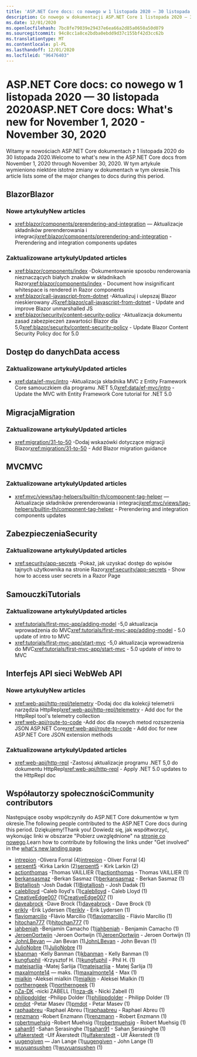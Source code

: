 ```yaml
---
title: 'ASP.NET Core docs: co nowego w 1 listopada 2020 — 30 listopada 2020'
description: Co nowego w dokumentacji ASP.NET Core 1 listopada 2020 — 30 listopada 2020.
ms.date: 12/01/2020
ms.openlocfilehash: 7bc8fe79039e29437e6ea66a2d85a0650a50d079
ms.sourcegitcommit: 94c8cc1a8ce2bdba0ebdd9d37c155bf42d3cc62b
ms.translationtype: MT
ms.contentlocale: pl-PL
ms.lasthandoff: 12/01/2020
ms.locfileid: "96476403"
---
```

# <a name="aspnet-core-docs-whats-new-for-november-1-2020---november-30-2020"></a><span data-ttu-id="273de-103">ASP.NET Core docs: co nowego w 1 listopada 2020 — 30 listopada 2020</span><span class="sxs-lookup"><span data-stu-id="273de-103">ASP.NET Core docs: What's new for November 1, 2020 - November 30, 2020</span></span>

<span data-ttu-id="273de-104">Witamy w nowościach ASP.NET Core dokumentach z 1 listopada 2020 do 30 listopada 2020.</span><span class="sxs-lookup"><span data-stu-id="273de-104">Welcome to what's new in the ASP.NET Core docs from November 1, 2020 through November 30, 2020.</span></span> <span data-ttu-id="273de-105">W tym artykule wymieniono niektóre istotne zmiany w dokumentach w tym okresie.</span><span class="sxs-lookup"><span data-stu-id="273de-105">This article lists some of the major changes to docs during this period.</span></span>

## <a name="blazor"></a><span data-ttu-id="273de-106">Blazor</span><span class="sxs-lookup"><span data-stu-id="273de-106">Blazor</span></span>

### <a name="new-articles"></a><span data-ttu-id="273de-107">Nowe artykuły</span><span class="sxs-lookup"><span data-stu-id="273de-107">New articles</span></span>

- <span data-ttu-id="273de-108"><xref:blazor/components/prerendering-and-integration> — Aktualizacje składników prerenderowania i integracji</span><span class="sxs-lookup"><span data-stu-id="273de-108"><xref:blazor/components/prerendering-and-integration> - Prerendering and integration components updates</span></span>

### <a name="updated-articles"></a><span data-ttu-id="273de-109">Zaktualizowane artykuły</span><span class="sxs-lookup"><span data-stu-id="273de-109">Updated articles</span></span>

- <span data-ttu-id="273de-110"><xref:blazor/components/index> -Dokumentowanie sposobu renderowania nieznaczących białych znaków w składnikach Razor</span><span class="sxs-lookup"><span data-stu-id="273de-110"><xref:blazor/components/index> - Document how insignificant whitespace is rendered in Razor components</span></span>
- <span data-ttu-id="273de-111"><xref:blazor/call-javascript-from-dotnet> -Aktualizuj i ulepszaj Blazor nieskierowany JS</span><span class="sxs-lookup"><span data-stu-id="273de-111"><xref:blazor/call-javascript-from-dotnet> - Update and improve Blazor unmarshalled JS</span></span>
- <span data-ttu-id="273de-112"><xref:blazor/security/content-security-policy> -Aktualizacja dokumentu zasad zabezpieczeń zawartości Blazor dla 5,0</span><span class="sxs-lookup"><span data-stu-id="273de-112"><xref:blazor/security/content-security-policy> - Update Blazor Content Security Policy doc for 5.0</span></span>

## <a name="data-access"></a><span data-ttu-id="273de-113">Dostęp do danych</span><span class="sxs-lookup"><span data-stu-id="273de-113">Data access</span></span>

### <a name="updated-articles"></a><span data-ttu-id="273de-114">Zaktualizowane artykuły</span><span class="sxs-lookup"><span data-stu-id="273de-114">Updated articles</span></span>

- <span data-ttu-id="273de-115"><xref:data/ef-mvc/intro> -Aktualizacja składnika MVC z Entity Framework Core samouczkiem dla programu .NET 5,0</span><span class="sxs-lookup"><span data-stu-id="273de-115"><xref:data/ef-mvc/intro> - Update the MVC with Entity Framework Core tutorial for .NET 5.0</span></span>

## <a name="migration"></a><span data-ttu-id="273de-116">Migracja</span><span class="sxs-lookup"><span data-stu-id="273de-116">Migration</span></span>

### <a name="updated-articles"></a><span data-ttu-id="273de-117">Zaktualizowane artykuły</span><span class="sxs-lookup"><span data-stu-id="273de-117">Updated articles</span></span>

- <span data-ttu-id="273de-118"><xref:migration/31-to-50> -Dodaj wskazówki dotyczące migracji Blazor</span><span class="sxs-lookup"><span data-stu-id="273de-118"><xref:migration/31-to-50> - Add Blazor migration guidance</span></span>

## <a name="mvc"></a><span data-ttu-id="273de-119">MVC</span><span class="sxs-lookup"><span data-stu-id="273de-119">MVC</span></span>

### <a name="updated-articles"></a><span data-ttu-id="273de-120">Zaktualizowane artykuły</span><span class="sxs-lookup"><span data-stu-id="273de-120">Updated articles</span></span>

- <span data-ttu-id="273de-121"><xref:mvc/views/tag-helpers/builtin-th/component-tag-helper> — Aktualizacje składników prerenderowania i integracji</span><span class="sxs-lookup"><span data-stu-id="273de-121"><xref:mvc/views/tag-helpers/builtin-th/component-tag-helper> - Prerendering and integration components updates</span></span>

## <a name="security"></a><span data-ttu-id="273de-122">Zabezpieczenia</span><span class="sxs-lookup"><span data-stu-id="273de-122">Security</span></span>

### <a name="updated-articles"></a><span data-ttu-id="273de-123">Zaktualizowane artykuły</span><span class="sxs-lookup"><span data-stu-id="273de-123">Updated articles</span></span>

- <span data-ttu-id="273de-124"><xref:security/app-secrets> -Pokaż, jak uzyskać dostęp do wpisów tajnych użytkownika na stronie Razor</span><span class="sxs-lookup"><span data-stu-id="273de-124"><xref:security/app-secrets> - Show how to access user secrets in a Razor Page</span></span>

## <a name="tutorials"></a><span data-ttu-id="273de-125">Samouczki</span><span class="sxs-lookup"><span data-stu-id="273de-125">Tutorials</span></span>

### <a name="updated-articles"></a><span data-ttu-id="273de-126">Zaktualizowane artykuły</span><span class="sxs-lookup"><span data-stu-id="273de-126">Updated articles</span></span>

- <span data-ttu-id="273de-127"><xref:tutorials/first-mvc-app/adding-model> -5,0 aktualizacja wprowadzenia do MVC</span><span class="sxs-lookup"><span data-stu-id="273de-127"><xref:tutorials/first-mvc-app/adding-model> - 5.0 update of intro to MVC</span></span>
- <span data-ttu-id="273de-128"><xref:tutorials/first-mvc-app/start-mvc> -5,0 aktualizacja wprowadzenia do MVC</span><span class="sxs-lookup"><span data-stu-id="273de-128"><xref:tutorials/first-mvc-app/start-mvc> - 5.0 update of intro to MVC</span></span>

## <a name="web-api"></a><span data-ttu-id="273de-129">Interfejs API sieci Web</span><span class="sxs-lookup"><span data-stu-id="273de-129">Web API</span></span>

### <a name="new-articles"></a><span data-ttu-id="273de-130">Nowe artykuły</span><span class="sxs-lookup"><span data-stu-id="273de-130">New articles</span></span>

- <span data-ttu-id="273de-131"><xref:web-api/http-repl/telemetry> -Dodaj doc dla kolekcji telemetrii narzędzia HttpRepl</span><span class="sxs-lookup"><span data-stu-id="273de-131"><xref:web-api/http-repl/telemetry> - Add doc for the HttpRepl tool's telemetry collection</span></span>
- <span data-ttu-id="273de-132"><xref:web-api/route-to-code> -Add doc dla nowych metod rozszerzenia JSON ASP.NET Core</span><span class="sxs-lookup"><span data-stu-id="273de-132"><xref:web-api/route-to-code> - Add doc for new ASP.NET Core JSON extension methods</span></span>

### <a name="updated-articles"></a><span data-ttu-id="273de-133">Zaktualizowane artykuły</span><span class="sxs-lookup"><span data-stu-id="273de-133">Updated articles</span></span>

- <span data-ttu-id="273de-134"><xref:web-api/http-repl> -Zastosuj aktualizacje programu .NET 5,0 do dokumentu HttpRepl</span><span class="sxs-lookup"><span data-stu-id="273de-134"><xref:web-api/http-repl> - Apply .NET 5.0 updates to the HttpRepl doc</span></span>

## <a name="community-contributors"></a><span data-ttu-id="273de-135">Współautorzy społeczności</span><span class="sxs-lookup"><span data-stu-id="273de-135">Community contributors</span></span>

<span data-ttu-id="273de-136">Następujące osoby współczyniły do ASP.NET Core dokumentów w tym okresie.</span><span class="sxs-lookup"><span data-stu-id="273de-136">The following people contributed to the ASP.NET Core docs during this period.</span></span> <span data-ttu-id="273de-137">Dziękujemy!</span><span class="sxs-lookup"><span data-stu-id="273de-137">Thank you!</span></span> <span data-ttu-id="273de-138">Dowiedz się, jak współtworzyć, wykonując linki w obszarze "Pobierz uwzględnione" na [stronie co nowego](index.yml).</span><span class="sxs-lookup"><span data-stu-id="273de-138">Learn how to contribute by following the links under "Get involved" in the [what's new landing page](index.yml).</span></span>

- <span data-ttu-id="273de-139">[intrepion](https://github.com/intrepion) -Olivera Forral (4)</span><span class="sxs-lookup"><span data-stu-id="273de-139">[intrepion](https://github.com/intrepion) - Oliver Forral (4)</span></span>
- <span data-ttu-id="273de-140">[serpent5](https://github.com/serpent5) -Kirka Larkin (2)</span><span class="sxs-lookup"><span data-stu-id="273de-140">[serpent5](https://github.com/serpent5) - Kirk Larkin (2)</span></span>
- <span data-ttu-id="273de-141">[actionthomas](https://github.com/actionthomas) -Thomas VAILLIER (1)</span><span class="sxs-lookup"><span data-stu-id="273de-141">[actionthomas](https://github.com/actionthomas) - Thomas VAILLIER (1)</span></span>
- <span data-ttu-id="273de-142">[berkansasmaz](https://github.com/berkansasmaz) -Berkan Sasmaz (1)</span><span class="sxs-lookup"><span data-stu-id="273de-142">[berkansasmaz](https://github.com/berkansasmaz) - Berkan Sasmaz (1)</span></span>
- <span data-ttu-id="273de-143">[Bigtalljosh](https://github.com/Bigtalljosh) -Josh Dadak (1)</span><span class="sxs-lookup"><span data-stu-id="273de-143">[Bigtalljosh](https://github.com/Bigtalljosh) - Josh Dadak (1)</span></span>
- <span data-ttu-id="273de-144">[caleblloyd](https://github.com/caleblloyd) -Caleb lloyd's (1)</span><span class="sxs-lookup"><span data-stu-id="273de-144">[caleblloyd](https://github.com/caleblloyd) - Caleb Lloyd (1)</span></span>
- <span data-ttu-id="273de-145">[CreativeEdge007](https://github.com/CreativeEdge007) (1)</span><span class="sxs-lookup"><span data-stu-id="273de-145">[CreativeEdge007](https://github.com/CreativeEdge007) (1)</span></span>
- <span data-ttu-id="273de-146">[daveabrock](https://github.com/daveabrock) -Dave Brock (1)</span><span class="sxs-lookup"><span data-stu-id="273de-146">[daveabrock](https://github.com/daveabrock) - Dave Brock (1)</span></span>
- <span data-ttu-id="273de-147">[erikly](https://github.com/erikly) -Erik Lydersen (1)</span><span class="sxs-lookup"><span data-stu-id="273de-147">[erikly](https://github.com/erikly) - Erik Lydersen (1)</span></span>
- <span data-ttu-id="273de-148">[flaviomarcilio](https://github.com/flaviomarcilio) -Flávio Marcílio (1)</span><span class="sxs-lookup"><span data-stu-id="273de-148">[flaviomarcilio](https://github.com/flaviomarcilio) - Flávio Marcílio (1)</span></span>
- <span data-ttu-id="273de-149">[hitochan777](https://github.com/hitochan777) (1)</span><span class="sxs-lookup"><span data-stu-id="273de-149">[hitochan777](https://github.com/hitochan777) (1)</span></span>
- <span data-ttu-id="273de-150">[jahbenjah](https://github.com/jahbenjah) -Benjamín Camacho (1)</span><span class="sxs-lookup"><span data-stu-id="273de-150">[jahbenjah](https://github.com/jahbenjah) - Benjamín Camacho (1)</span></span>
- <span data-ttu-id="273de-151">[JeroenOortwijn](https://github.com/JeroenOortwijn) -Jeroen Oortwijn (1)</span><span class="sxs-lookup"><span data-stu-id="273de-151">[JeroenOortwijn](https://github.com/JeroenOortwijn) - Jeroen Oortwijn (1)</span></span>
- <span data-ttu-id="273de-152">[JohnLBevan](https://github.com/JohnLBevan) — Jan Bevan (1)</span><span class="sxs-lookup"><span data-stu-id="273de-152">[JohnLBevan](https://github.com/JohnLBevan) - John Bevan (1)</span></span>
- <span data-ttu-id="273de-153">[JulioNobre](https://github.com/JulioNobre) (1)</span><span class="sxs-lookup"><span data-stu-id="273de-153">[JulioNobre](https://github.com/JulioNobre) (1)</span></span>
- <span data-ttu-id="273de-154">[kbanman](https://github.com/kbanman) -Kelly Banman (1)</span><span class="sxs-lookup"><span data-stu-id="273de-154">[kbanman](https://github.com/kbanman) - Kelly Banman (1)</span></span>
- <span data-ttu-id="273de-155">[kungfuphil](https://github.com/kungfuphil) -Krzysztof H. (1)</span><span class="sxs-lookup"><span data-stu-id="273de-155">[kungfuphil](https://github.com/kungfuphil) - Phil H. (1)</span></span>
- <span data-ttu-id="273de-156">[matejsarlija](https://github.com/matejsarlija) -Matej Šarlija (1)</span><span class="sxs-lookup"><span data-stu-id="273de-156">[matejsarlija](https://github.com/matejsarlija) - Matej Šarlija (1)</span></span>
- <span data-ttu-id="273de-157">[maxalmonte14](https://github.com/maxalmonte14) — maks. (1)</span><span class="sxs-lookup"><span data-stu-id="273de-157">[maxalmonte14](https://github.com/maxalmonte14) - Max (1)</span></span>
- <span data-ttu-id="273de-158">[mialkin](https://github.com/mialkin) -Aleksei mialkin (1)</span><span class="sxs-lookup"><span data-stu-id="273de-158">[mialkin](https://github.com/mialkin) - Aleksei Mialkin (1)</span></span>
- <span data-ttu-id="273de-159">[northerngeek](https://github.com/northerngeek) (1)</span><span class="sxs-lookup"><span data-stu-id="273de-159">[northerngeek](https://github.com/northerngeek) (1)</span></span>
- <span data-ttu-id="273de-160">[nZa-DK](https://github.com/nza-dk) -nicki ZABELL (1)</span><span class="sxs-lookup"><span data-stu-id="273de-160">[nza-dk](https://github.com/nza-dk) - Nicki Zabell (1)</span></span>
- <span data-ttu-id="273de-161">[philippdolder](https://github.com/philippdolder) -Philipp Dolder (1)</span><span class="sxs-lookup"><span data-stu-id="273de-161">[philippdolder](https://github.com/philippdolder) - Philipp Dolder (1)</span></span>
- <span data-ttu-id="273de-162">[pmdot](https://github.com/pmdot) -Petar Masev (1)</span><span class="sxs-lookup"><span data-stu-id="273de-162">[pmdot](https://github.com/pmdot) - Petar Masev (1)</span></span>
- <span data-ttu-id="273de-163">[raphaabreu](https://github.com/raphaabreu) -Raphael Abreu (1)</span><span class="sxs-lookup"><span data-stu-id="273de-163">[raphaabreu](https://github.com/raphaabreu) - Raphael Abreu (1)</span></span>
- <span data-ttu-id="273de-164">[renzmann](https://github.com/renzmann) -Robert Enzmann (1)</span><span class="sxs-lookup"><span data-stu-id="273de-164">[renzmann](https://github.com/renzmann) - Robert Enzmann (1)</span></span>
- <span data-ttu-id="273de-165">[robertmuehsig](https://github.com/robertmuehsig) -Robert Muehsig (1)</span><span class="sxs-lookup"><span data-stu-id="273de-165">[robertmuehsig](https://github.com/robertmuehsig) - Robert Muehsig (1)</span></span>
- <span data-ttu-id="273de-166">[sahan91](https://github.com/sahan91) -Sahan Serasinghe (1)</span><span class="sxs-lookup"><span data-stu-id="273de-166">[sahan91](https://github.com/sahan91) - Sahan Serasinghe (1)</span></span>
- <span data-ttu-id="273de-167">[ulfakerstedt](https://github.com/ulfakerstedt) -Ulf Åkerstedt (1)</span><span class="sxs-lookup"><span data-stu-id="273de-167">[ulfakerstedt](https://github.com/ulfakerstedt) - Ulf Åkerstedt (1)</span></span>
- <span data-ttu-id="273de-168">[uugengiven](https://github.com/uugengiven) — Jan Lange (1)</span><span class="sxs-lookup"><span data-stu-id="273de-168">[uugengiven](https://github.com/uugengiven) - John Lange (1)</span></span>
- <span data-ttu-id="273de-169">[wuyuansushen](https://github.com/wuyuansushen) (1)</span><span class="sxs-lookup"><span data-stu-id="273de-169">[wuyuansushen](https://github.com/wuyuansushen) (1)</span></span>

